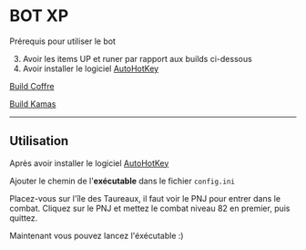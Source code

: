 # BOT XP

Prérequis pour utiliser le bot 

3. Avoir les items UP et runer par rapport aux builds ci-dessous
3. Avoir installer le logiciel [AutoHotKey](https://www.autohotkey.com/download/ahk-install.exe)


[Build Coffre](https://wavendb.com/builds/show/1C3WHY3MkSJbYQQ7yzEbxq)

[Build Kamas](https://wavendb.com/builds/show/1C2VbrTNFrNcR2GkCR7khY)

---
## Utilisation

Après avoir installer le logiciel [AutoHotKey](https://www.autohotkey.com/download/ahk-install.exe) 

Ajouter le chemin de l'**exécutable** dans le fichier `config.ini`

Placez-vous sur l'île des Taureaux, il faut voir le PNJ pour entrer dans le combat. Cliquez sur le PNJ et mettez le combat niveau 82 en premier, puis quittez.

Maintenant vous pouvez lancez l'éxécutable :)